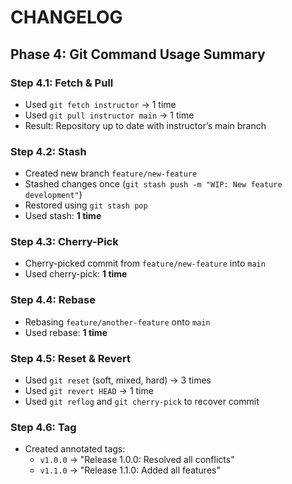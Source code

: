 
# CHANGELOG

## Phase 4: Git Command Usage Summary

### Step 4.1: Fetch & Pull
- Used `git fetch instructor` → 1 time  
- Used `git pull instructor main` → 1 time  
- Result: Repository up to date with instructor’s main branch  

### Step 4.2: Stash
- Created new branch `feature/new-feature`
- Stashed changes once (`git stash push -m "WIP: New feature development"`)
- Restored using `git stash pop`
- Used stash: **1 time**

### Step 4.3: Cherry-Pick
- Cherry-picked commit from `feature/new-feature` into `main`
- Used cherry-pick: **1 time**

### Step 4.4: Rebase
- Rebasing `feature/another-feature` onto `main`
- Used rebase: **1 time**

### Step 4.5: Reset & Revert
- Used `git reset` (soft, mixed, hard) → 3 times  
- Used `git revert HEAD` → 1 time  
- Used `git reflog` and `git cherry-pick` to recover commit  

### Step 4.6: Tag
- Created annotated tags:
  - `v1.0.0` → "Release 1.0.0: Resolved all conflicts"
  - `v1.1.0` → "Release 1.1.0: Added all features"
